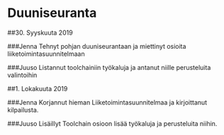Duuniseuranta
====================================================================

##30. Syyskuuta 2019

###Jenna
Tehnyt pohjan duuniseurantaan ja miettinyt osioita liiketoimintasuunnitelmaan

###Juuso
Listannut toolchainiin työkaluja ja antanut niille perusteluita valintoihin

##1. Lokakuuta 2019

###Jenna
Korjannut hieman Liiketoimintasuunnitelmaa  ja kirjoittanut kilpailusta.

###Juuso
Lisäillyt Toolchain osioon lisää työkaluja ja perusteluita niihin.